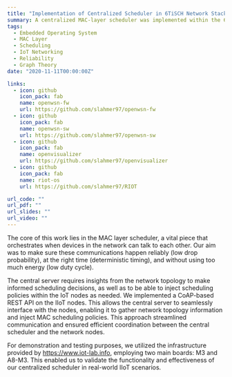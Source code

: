 ```yaml
---
title: "Implementation of Centralized Scheduler in 6TiSCH Network Stack"
summary: A centralized MAC-layer scheduler was implemented within the 6TiSCH network stack using RIOT OS. The project focuses on ensuring reliable communication, deterministic timing, and low duty cycle in an IIoT context.
tags:
  - Embedded Operating System
  - MAC Layer
  - Scheduling
  - IoT Networking
  - Reliability
  - Graph Theory
date: "2020-11-11T00:00:00Z"

links:
  - icon: github
    icon_pack: fab
    name: openwsn-fw
    url: https://github.com/slahmer97/openwsn-fw
  - icon: github
    icon_pack: fab
    name: openwsn-sw
    url: https://github.com/slahmer97/openwsn-sw
  - icon: github
    icon_pack: fab
    name: openvisualizer
    url: https://github.com/slahmer97/openvisualizer
  - icon: github
    icon_pack: fab
    name: riot-os
    url: https://github.com/slahmer97/RIOT

url_code: ""
url_pdf: ""
url_slides: ""
url_video: ""
---
```


The core of this work lies in the MAC layer scheduler, a vital piece that orchestrates when devices in the network can talk to each other. Our aim was to make sure these communications happen reliably (low drop probability), at the right time (deterministic timing), and without using too much energy (low duty cycle).

The central server requires insights from the network topology to make informed scheduling decisions, as well as to be able to inject scheduling policies within the IoT nodes as needed. We implemented a CoAP-based REST API on the IIoT nodes. This allows the central server to seamlessly interface with the nodes, enabling it to gather network topology information and inject MAC scheduling policies. This approach streamlined communication and ensured efficient coordination between the central scheduler and the network nodes.

For demonstration and testing purposes, we utilized the infrastructure provided by https://www.iot-lab.info, employing two main boards: M3 and A8-M3. This enabled us to validate the functionality and effectiveness of our centralized scheduler in real-world IIoT scenarios.
